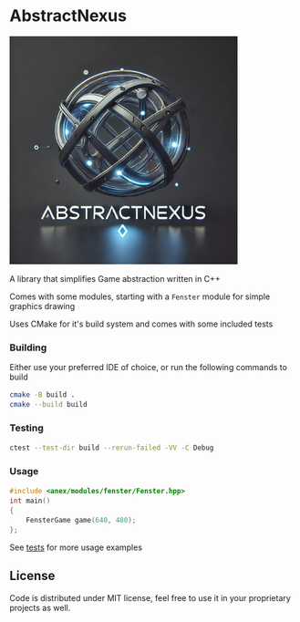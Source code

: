 # AbstractNexus

<img src="/images/abstractnexus-logo.jpg" alt="AbstractNexus Logo" width="400" height="400">

A library that simplifies Game abstraction written in C++

Comes with some modules, starting with a `Fenster` module for simple graphics drawing

Uses CMake for it's build system and comes with some included tests

### Building

Either use your preferred IDE of choice, or run the following commands to build

```bash
cmake -B build .
cmake --build build
```

### Testing

```bash
ctest --test-dir build --rerun-failed -VV -C Debug
```

### Usage

```cpp
#include <anex/modules/fenster/Fenster.hpp>
int main()
{
    FensterGame game(640, 480);
};
```

See [tests](/tests) for more usage examples

## License

Code is distributed under MIT license, feel free to use it in your proprietary projects as well.
